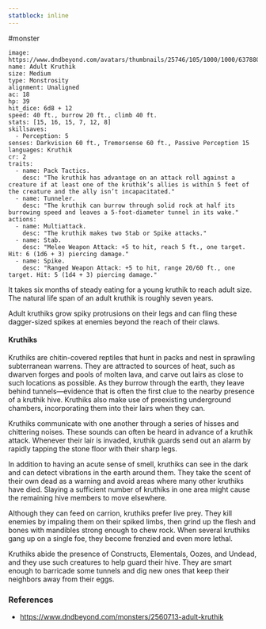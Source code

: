 ```yaml
---
statblock: inline
---
```

 #monster 

```statblock
image: https://www.dndbeyond.com/avatars/thumbnails/25746/105/1000/1000/637880557083119765.jpeg
name: Adult Kruthik
size: Medium
type: Monstrosity
alignment: Unaligned
ac: 18
hp: 39
hit_dice: 6d8 + 12
speed: 40 ft., burrow 20 ft., climb 40 ft.
stats: [15, 16, 15, 7, 12, 8]
skillsaves:
  - Perception: 5
senses: Darkvision 60 ft., Tremorsense 60 ft., Passive Perception 15
languages: Kruthik
cr: 2
traits:
  - name: Pack Tactics.
    desc: "The kruthik has advantage on an attack roll against a creature if at least one of the kruthik’s allies is within 5 feet of the creature and the ally isn’t incapacitated."
  - name: Tunneler.
    desc: "The kruthik can burrow through solid rock at half its burrowing speed and leaves a 5-foot-diameter tunnel in its wake."
actions:
  - name: Multiattack.
    desc: "The kruthik makes two Stab or Spike attacks."
  - name: Stab.
    desc: "Melee Weapon Attack: +5 to hit, reach 5 ft., one target. Hit: 6 (1d6 + 3) piercing damage."
  - name: Spike.
    desc: "Ranged Weapon Attack: +5 to hit, range 20/60 ft., one target. Hit: 5 (1d4 + 3) piercing damage."
```

It takes six months of steady eating for a young kruthik to reach adult size. The natural life span of an adult kruthik is roughly seven years.

Adult kruthiks grow spiky protrusions on their legs and can fling these dagger-sized spikes at enemies beyond the reach of their claws.

#### Kruthiks

Kruthiks are chitin-covered reptiles that hunt in packs and nest in sprawling subterranean warrens. They are attracted to sources of heat, such as dwarven forges and pools of molten lava, and carve out lairs as close to such locations as possible. As they burrow through the earth, they leave behind tunnels—evidence that is often the first clue to the nearby presence of a kruthik hive. Kruthiks also make use of preexisting underground chambers, incorporating them into their lairs when they can.

Kruthiks communicate with one another through a series of hisses and chittering noises. These sounds can often be heard in advance of a kruthik attack. Whenever their lair is invaded, kruthik guards send out an alarm by rapidly tapping the stone floor with their sharp legs.

In addition to having an acute sense of smell, kruthiks can see in the dark and can detect vibrations in the earth around them. They take the scent of their own dead as a warning and avoid areas where many other kruthiks have died. Slaying a sufficient number of kruthiks in one area might cause the remaining hive members to move elsewhere.

Although they can feed on carrion, kruthiks prefer live prey. They kill enemies by impaling them on their spiked limbs, then grind up the flesh and bones with mandibles strong enough to chew rock. When several kruthiks gang up on a single foe, they become frenzied and even more lethal.

Kruthiks abide the presence of Constructs, Elementals, Oozes, and Undead, and they use such creatures to help guard their hive. They are smart enough to barricade some tunnels and dig new ones that keep their neighbors away from their eggs.

### References

* https://www.dndbeyond.com/monsters/2560713-adult-kruthik
